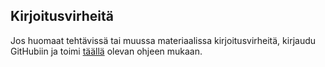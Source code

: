 ## Kirjoitusvirheitä

Jos huomaat tehtävissä tai muussa materiaalissa kirjoitusvirheitä, kirjaudu GitHubiin ja toimi [täällä](/korjausehdotus) olevan ohjeen mukaan.
